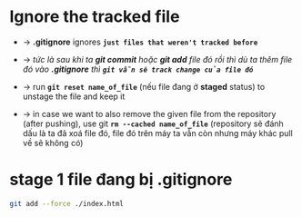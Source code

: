 
# Ignore the tracked file
* -> **.gitignore** ignores **`just files that weren't tracked before`**
* -> _tức là sau khi ta **git commit** hoặc **git add** file đó rồi thì dù ta thêm file đó vào **.gitignore** thì **`git vẫn sẽ track change của file đó`**_

* -> run **`git reset name_of_file`** (nếu file đang ở **staged** status) to unstage the file and keep it
* -> in case we want to also remove the given file from the repository (after pushing), use git **`rm --cached name_of_file`** (repository sẽ đánh dấu là ta đã xoá file đó, file đó trên máy ta vẫn còn nhưng máy khác pull về sẽ không có)

# stage 1 file đang bị .gitignore
```bash
git add --force ./index.html
```
